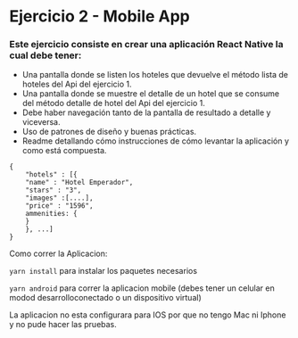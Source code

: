 # Ejercicio 2 - Mobile App 

### Este ejercicio consiste en crear una aplicación React Native la cual debe tener:

  - Una pantalla donde se listen los hoteles que devuelve el método lista de hoteles del Api del ejercicio 1. 
  - Una pantalla donde se muestre el detalle de un hotel que se consume del método detalle de hotel del Api del ejercicio 1. 
  - Debe haber navegación tanto de la pantalla de resultado a detalle y viceversa. 
  - Uso de patrones de diseño y buenas prácticas. 
  - Readme detallando cómo instrucciones de cómo levantar la aplicación y como está compuesta. 
```
{ 
    "hotels" : [{ 
    "name" : "Hotel Emperador", 
    "stars" : "3", 
    "images" :[....], 
    "price" : "1596", 
    ammenities: {
    }
    }, ...] 
}
```
Como correr la Aplicacion:

``` yarn install ```  para instalar los paquetes necesarios

``` yarn android ```  para correr la aplicacion mobile (debes tener un celular en modod desarrolloconectado o un dispositivo virtual)

La aplicacion no esta configurara para IOS por que no tengo Mac ni Iphone y no pude hacer las pruebas.






